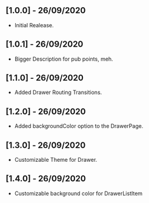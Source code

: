 ## [1.0.0] - 26/09/2020

- Initial Realease.

## [1.0.1] - 26/09/2020

- Bigger Description for pub points, meh.

## [1.1.0] - 26/09/2020

- Added Drawer Routing Transitions.

## [1.2.0] - 26/09/2020

- Added backgroundColor option to the DrawerPage.

## [1.3.0] - 26/09/2020

- Customizable Theme for Drawer.

## [1.4.0] - 26/09/2020

- Customizable background color for DrawerListItem

